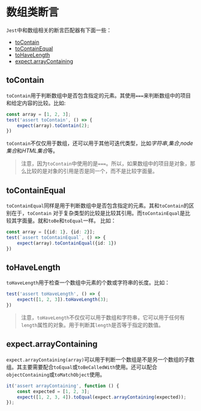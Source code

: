 # 数组类断言

`Jest`中和数组相关的断言匹配器有下面一些：

* [toContain](#tocontain)
* [toContainEqual](#tocontainequal)
* [toHaveLength](#tohavelength)
* [expect.arrayContaining](#expectarraycontaining)

## toContain

`toContain`用于判断数组中是否包含指定的元素。其使用`===`来判断数组中的项目和给定内容的比较。比如:

```ts
const array = [1, 2, 3];
test('assert toContain', () => {
    expect(array).toContain(2);
})
```

`toContain`不仅仅用于数组，还可以用于其他可迭代类型，比如*字符串*,*集合*,*node集合*和*HTML集合*等。

> 注意，因为`toContain`中使用的是`===`。所以，如果数组中的项目是对象，那么比较的是对象的引用是否是同一个，而不是比较字面量。

## toContainEqual

`toContainEqual`同样是用于判断数组中是否包含指定的元素。其和`toContain`的区别在于，`toContain`
对于复杂类型的比较是比较其引用。而`toContainEqual`是比较其字面量。就和`toBe`和`toEqual`一样。
比如：

```ts
const array = [{id: 1}, {id: 2}];
test(`assert toContainEqual`, () => {
    expect(array).toContainEqual({id: 1})
})
```

## toHaveLength

`toHaveLength`用于检查一个数组中元素的个数或字符串的长度。比如：

```ts
test('assert toHaveLength', () => {
    expect([1, 2, 3]).toHaveLength(3);
})
```

> 注意，`toHaveLength`不仅仅可以用于数组和字符串，它可以用于任何有`length`属性的对象。用于判断其`length`是否等于指定的数值。
## expect.arrayContaining

`expect.arrayContaining(array)`可以用于判断一个数组是不是另一个数组的子数组。其主要需要配合`toEqual`或`toBeCalledWith`使用。还可以配合`objectContaining`或`toMatchObject`使用。

```ts
it('assert arrayContaining', function () {
    const expected = [1, 2, 3];
    expect([1, 2, 3, 4]).toEqual(expect.arrayContaining(expected));
}); 
```
